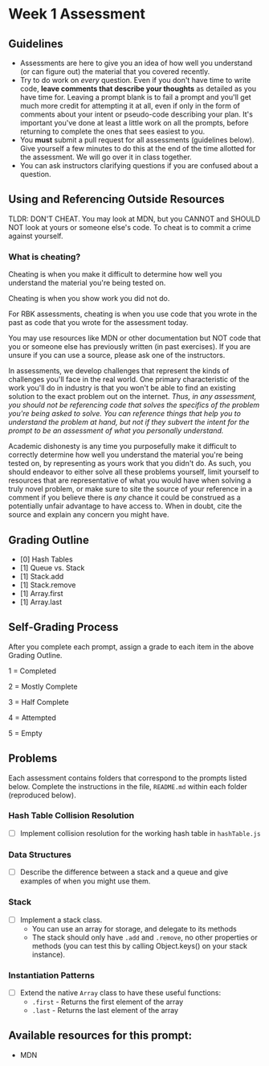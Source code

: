 # Week 1 Assessment

## Guidelines

- Assessments are here to give you an idea of how well you understand (or can figure out) the material that you covered recently.
- Try to do work on *every* question. Even if you don't have time to write code, **leave comments that describe your thoughts** as detailed as you have time for. Leaving a prompt blank is to fail a prompt and you'll get much more credit for attempting it at all, even if only in the form of comments about your intent or pseudo-code describing your plan. It's important you've done at least a little work on all the prompts, before returning to complete the ones that sees easiest to you.
- You **must** submit a pull request for all assessments (guidelines below). Give yourself a few minutes to do this at the end of the time allotted for the assessment. We will go over it in class together.
- You can ask instructors clarifying questions if you are confused about a question.

## Using and Referencing Outside Resources

TLDR: DON'T CHEAT. You may look at MDN, but you CANNOT and SHOULD NOT look at yours or someone else's code. To cheat is to commit a crime against yourself.

### What is cheating?

Cheating is when you make it difficult to determine how well you understand the material you're being tested on.

Cheating is when you show work you did not do.

For RBK assessments, cheating is when you use code that you wrote in the past as code that you wrote for the assessment today.

You may use resources like MDN or other documentation but NOT code that you or someone else has previously written (in past exercises). If you are unsure if you can use a source, please ask one of the instructors.

In assessments, we develop challenges that represent the kinds of challenges you'll face in the real world. One primary characteristic of the work you'll do in industry is that you won't be able to find an existing solution to the exact problem out on the internet. *Thus, in any assessment, you should not be referencing code that solves the specifics of the problem you're being asked to solve. You can reference things that help you to understand the problem at hand, but not if they subvert the intent for the prompt to be an assessment of what you personally understand.*

Academic dishonesty is any time you purposefully make it difficult to correctly determine how well you understand the material you're being tested on, by representing as yours work that you didn't do. As such, you should endeavor to either solve all these problems yourself, limit yourself to resources that are representative of what you would have when solving a truly novel problem, or make sure to site the source of your reference in a comment if you believe there is *any* chance it could be construed as a potentially unfair advantage to have access to. When in doubt, cite the source and explain any concern you might have.

## Grading Outline

- [0] Hash Tables
- [1] Queue vs. Stack
- [1] Stack.add
- [1] Stack.remove
- [1] Array.first
- [1] Array.last

## Self-Grading Process

After you complete each prompt, assign a grade to each item in the above Grading Outline.

1 = Completed

2 = Mostly Complete

3 = Half Complete

4 = Attempted

5 = Empty


## Problems

Each assessment contains folders that correspond to the prompts listed below. Complete the instructions in the file, `README.md` within each folder (reproduced below).

### Hash Table Collision Resolution
* [ ] Implement collision resolution for the working hash table in `hashTable.js`

### Data Structures
* [ ] Describe the difference between a stack and a queue and give examples of when you might use them.

### Stack
* [ ] Implement a stack class.
  * You can use an array for storage, and delegate to its methods
  * The stack should only have `.add` and `.remove`, no other properties or methods (you can test this by calling Object.keys() on your stack instance).

### Instantiation Patterns
* [ ] Extend the native `Array` class to have these useful functions:
  * `.first` - Returns the first element of the array
  * `.last` - Returns the last element of the array

## Available resources for this prompt:
* MDN
